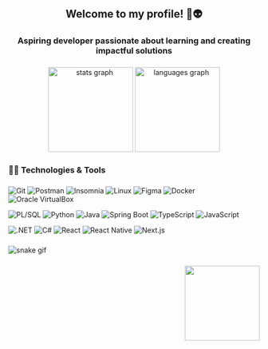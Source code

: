 <h2 align="center">Welcome to my profile! 👋👽</h2>

###

<h3 align="center">Aspiring developer passionate about learning and creating impactful solutions</h3>

###

<div align="center">
  <img src="https://github-readme-stats.vercel.app/api?username=GabrielRossi01&hide_title=false&hide_rank=false&show_icons=true&include_all_commits=true&count_private=true&disable_animations=false&theme=dark&locale=en&hide_border=true" height="170" alt="stats graph"  />
  <img src="https://github-readme-stats.vercel.app/api/top-langs?username=GabrielRossi01&locale=en&hide_title=false&layout=compact&card_width=320&langs_count=8&theme=dark&hide_border=true" height="170" alt="languages graph"  />
</div>


###

<h3 align="left">🧑‍💻 Technologies & Tools</h3>

###

![Git](https://img.shields.io/badge/Git-000000?style=flat&logo=git&logoColor=red)
![Postman](https://img.shields.io/badge/Postman-000000?style=flat&logo=postman&logoColor=FF6C37)
![Insomnia](https://img.shields.io/badge/Insomnia-000000?style=flat&logo=insomnia&logoColor=5849BE)
![Linux](https://img.shields.io/badge/Linux-000000?style=flat&logo=linux&logoColor=white)
![Figma](https://img.shields.io/badge/Figma-000000?style=flat&logo=figma&logoColor=red)
![Docker](https://img.shields.io/badge/Docker-000000?style=flat&logo=docker&logoColor=blue)
![Oracle VirtualBox](https://img.shields.io/badge/VirtualBox-000000?style=flat&logo=virtualbox&logoColor=orange)

![PL/SQL](https://img.shields.io/badge/PL/SQL-000000?style=flat&logo=postgresql&logoColor=blue)
![Python](https://img.shields.io/badge/Python-000000?style=flat&logo=python&logoColor=yellow)
![Java](https://img.shields.io/badge/Java-000000?style=flat&logo=openjdk&logoColor=)
![Spring Boot](https://img.shields.io/badge/Spring%20Boot-000000?style=flat&logo=springboot&logoColor=6DB33F)
![TypeScript](https://img.shields.io/badge/TypeScript-000000?style=flat&logo=typescript&logoColor=blue)
![JavaScript](https://img.shields.io/badge/JavaScript-000000?style=flat&logo=javascript&logoColor=yellow)

![.NET](https://img.shields.io/badge/.NET-000000?style=flat&logo=dotnet&logoColor=512BD4)
![C#](https://img.shields.io/badge/C%23-000000?style=flat&logo=c-sharp&logoColor=blue)
![React](https://img.shields.io/badge/React-000000?style=flat&logo=react&logoColor=61DAFB)
![React Native](https://img.shields.io/badge/React%20Native-000000?style=flat&logo=react&logoColor=61DAFB)
![Next.js](https://img.shields.io/badge/Next.js-000000?style=flat&logo=nextdotjs&logoColor=white)

###

![snake gif](https://github.com/GabrielRossi01/snake-commits/blob/output/github-contribution-grid-snake.svg?palette=github-dark)

###

<img align="right" height="150" src="https://user-images.githubusercontent.com/74038190/212284119-fbfd994d-8c2a-4a07-a75f-84e513833c1c.gif"  />

###

